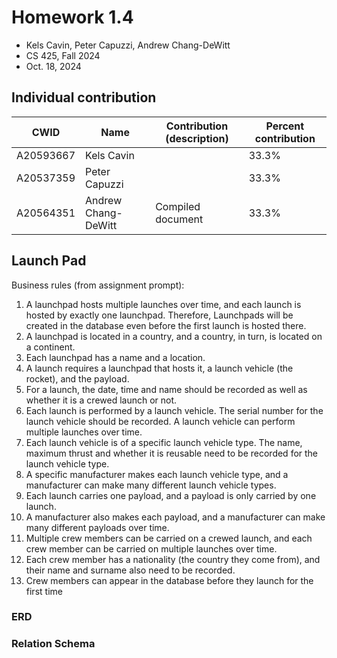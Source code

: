 <div id="title">

# Homework 1.4

- Kels Cavin, Peter Capuzzi, Andrew Chang-DeWitt
- CS 425, Fall 2024
- Oct. 18, 2024

## Individual contribution

| CWID      | Name                | Contribution (description) | Percent contribution |
| --------- | ------------------- | -------------------------- | -------------------- |
| A20593667 | Kels Cavin          |                            | 33.3%                |
| A20537359 | Peter Capuzzi       |                            | 33.3%                |
| A20564351 | Andrew Chang-DeWitt | Compiled document          | 33.3%                |

</div>

## Launch Pad

Business rules (from assignment prompt):

1. A launchpad hosts multiple launches over time, and each launch is hosted by exactly one launchpad. Therefore, Launchpads will be created in the database even before the first launch is hosted there.
2. A launchpad is located in a country, and a country, in turn, is located on a continent.
3. Each launchpad has a name and a location.
4. A launch requires a launchpad that hosts it, a launch vehicle (the rocket), and the payload.
5. For a launch, the date, time and name should be recorded as well as whether it is a crewed launch or not.
6. Each launch is performed by a launch vehicle. The serial number for the launch vehicle should be recorded. A launch vehicle can perform multiple launches over time.
7. Each launch vehicle is of a specific launch vehicle type. The name, maximum thrust and whether it is reusable need to be recorded for the launch vehicle type.
8. A specific manufacturer makes each launch vehicle type, and a manufacturer can make many different launch vehicle types.
9. Each launch carries one payload, and a payload is only carried by one launch.
10. A manufacturer also makes each payload, and a manufacturer can make many different payloads over time.
11. Multiple crew members can be carried on a crewed launch, and each crew member can be carried on multiple launches over time.
12. Each crew member has a nationality (the country they come from), and their name and surname also need to be recorded.
13. Crew members can appear in the database before they launch for the first time

### ERD

<div id="erd"></div>

### Relation Schema
